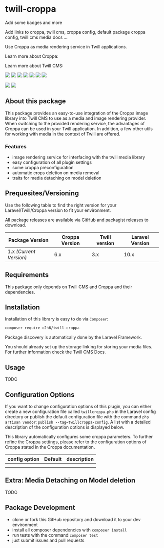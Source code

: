 # twill-croppa

Add some badges and more

Add links to croppa, twill cms, croppa config, default package croppa config, twill cms media docs ...

Use Croppa as media rendering service in Twill applications.

Learn more about Croppa:

Learn more about Twill CMS:

![](https://img.shields.io/github/license/C2H6-383/twill-croppa.svg)
![](https://img.shields.io/github/realese/C2H6-383/twill-croppa.svg)
![](https://img.shields.io/github/forks/C2H6-383/twill-croppa.svg)
![](https://img.shields.io/github/stars/C2H6-383/twill-croppa.svg)
![](https://img.shields.io/github/issues/C2H6-383/twill-croppa.svg)
![](https://img.shields.io/github/issues-pr/C2H6-383/twill-croppa.svg)
![](https://img.shields.io/github/commits-since/C2H6-383/twill-croppa.svg)

<!-- ![](https://img.shields.io/github/actions/workflow/status/C2H6-383/twill-croppa/:workflow.svg) -->

![](https://img.shields.io/packagist/v/c2h6/twill-croppa.svg)
![](https://img.shields.io/packagist/dt/c2h6/twill-croppa.svg)

## About this package

This package provides an easy-to-use integration of the Croppa image library into Twill CMS to use as a media and image rendering provider.
When switching to the provided rendering service, the advantages of Croppa can be used in your Twill application. In addition, a few other utils for working with media in the context of Twill are offered.

### Features

- image rendering service for interfacing with the twill media library
- easy configuration of all plugin settings
- some croppa preconfiguration
- automatic crops deletion on media removal
- traits for media detaching on model deletion

## Prequesites/Versioning

Use the following table to find the right version for your Laravel/Twill/Croppa version to fit your environment.

All package releases are available via GitHub and packagist releases to download.

| Package Version         | Croppa Version | Twill version | Laravel Version |
| ----------------------- | -------------- | ------------- | --------------- |
| 1.x _(Current Version)_ | 6.x            | 3.x           | 10.x            |

## Requirements

This package only depends on Twill CMS and Croppa and their dependencies.

## Installation

Installation of this library is easy to do via `Composer`:

```bash
composer require c2h6/twill-croppa
```

Package discovery is automatically done by the Laravel Framework.

You should already set up the storage linking for storing your media files. For further information check the Twill CMS Docs.

## Usage

TODO

## Configuration Options

If you want to change configuration options of this plugin, you can either create a new configuration file called `twillcroppa.php` in the Laravel config directory or publish the default configuration file with the command `php artisan vendor:publish --tag=twillcroppa-config`. A list with a detailed description of the configuration options is displayed below.

This library automatically configures some croppa parameters. To further refine the Croppa settings, please refer to the configuration options of Croppa stated in the Croppa documentation.

| config option | Default | description |
| ------------- | ------- | ----------- |
|               |         |             |
|               |         |             |

## Extra: Media Detaching on Model deletion

TODO

## Package Development

- clone or fork this GitHub repository and download it to your dev environment
- install all composer dependencies with `composer install`
- run tests with the command `composer test`
- just submit issues and pull requests
